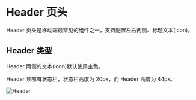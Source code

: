 # Header 页头

Header 页头是移动端最常见的组件之一，支持配置左右两侧、标题文本(icon)。

## Header 类型

<div class="imgblock">
  <div class="sm">
    <p>Header 两侧的文本(icon)默认使用主色。</p>
    <p>Header 顶部有状态栏，状态栏高度为 20px，而 Header 高度为 44px。</p>
  </div>
  <div class="sm">
    <img class="img" src="https://ws1.sinaimg.cn/large/006oPFLAly1frz97exvbhj30m60fkwf3.jpg" alt="Header"/>
  </div>
</div>
